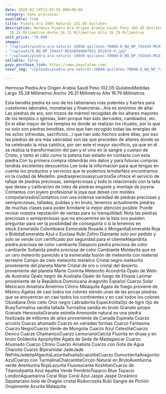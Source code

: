 ```yaml
---
date: 2020-02-19T13:02:55.000+00:00
category: Semi preciosas
available: true
title: Piedra Ara 100% Natural 102.05 Quilates
description: Hermosa Piedra Ara Origen Arabia Saudí Peso 102.05 QuilatesMedidas Largo
  35.28 Milímetros Ancho 26.31 Milímetros Alto 16.79 Milímetros
unit_price: '70.000'
images:
- "/uploads/piedra-ara-natural-10040-quilates-70000-D_NQ_NP_743445-MCO30568291341_052019-F-1.jpg"
- "/uploads/D_NQ_NP_794437-MCO30568007921_052019-V.jpg"
- "/uploads/piedra-ara-natural-10040-quilates-70000-D_NQ_NP_743445-MCO30568291341_052019-F.jpg"
sellable: false
payu_purchase_link: https://www.payulatam.com/
cover_img: "/uploads/piedra-ara-natural-10040-quilates-70000-D_NQ_NP_743445-MCO30568291341_052019-F.jpg"

---
```

Hermosa Piedra Ara Origen Arabia Saudí Peso 102.05 QuilatesMedidas Largo 35.28 Milímetros Ancho 26.31 Milímetros Alto 16.79 Milímetros.

Esta bendita piedra es uno de los talismanes más potentes y fuertes para cuestiones laborales, monetarias y financieras...Ara es sinónimo de altar. Las piedras de ara, son trozos de mármol recogidas de los altares mayores de los templos o iglesias, bien porque han sido derruidos, cambiados, etc. En el altar mayor de los templos es donde se realizan los rituales, por lo que no solo son piedras benditas, sino que han recogido todas las energías de los actos (ofrendas, sacrificios…) que han sido hechos sobre ellas, por eso las piedras de ara más valoradas son las que proceden de altares donde se ha celebrado la misa católica, por ser este el mayor sacrificio, ya que en él se realiza la transformación del pan y el vino en la sangre y cuerpo de Cristo, y tanto el cáliz como la patena han estado en contacto con esta piedra.Con tu primera compra obtendrás mis datos y para futuras compras tendrás excelentes descuentos Lee toda la información para que tengas en cuenta los productos y servicios que te podemos brindarNos encontramos en la ciudad de Medellín. piedraspreciosasycuarzosSe ofrece el servicio de tallaje de piedras preciosas, semipreciosas y todo lo relacionado con la talla que desee y calibración de lotes de piedras engaste y montaje de joyería Contamos con joyero profesional la joya que desee con moldes computarizadosContamos con una extensa variedad de piedras preciosas y semipreciosas, talladas, pulidas y en bruto, tenemos actualmente piedras de muchas clases para poder brindarle la mejor atención posible. Puede revisar nuestra reputación de ventas para su tranquilidad: Nota las piedras preciosas o semipreciosas que no encuentres en la lista nos pueden preguntar para ver la posibilidad de conseguirla o si la tenemos en stock.Esmeralda Colombiana Esmeralda Rosada o MorganitaEsmeralda Roja o BixbitaEsmeralda Azul o Euclasa Rubí Zafiro Diamante solo por pedido y solo se vende con certificado por seguridad para el clienteAlejandrita piedra preciosa de color cambiante Diásporo piedra preciosa de color cambiante Sultanita piedra preciosa de color Cambiante Moldavita que es un raro meteorito parecido a la esmeralda fusión de meteorito con material terrestre Campo de cielo meteorito metálico Cristal negro meteorito proveniente del planeta Marte Cristal de oro o cristal del desierto proveniente del planeta Marte Contrita Meteorito Acondrita Ópalo de Welo de Australia Ópalo negro de Australia Ópalo de fuego de Etiopía Larimar proveniente de la República Dominicana Aragonito Español Cuarzo Solar Mexicano Amatista Ametrino Citrino Malaquita Ágata de fuego proviene de México Ágatas de casi todos los colores siendo unas de las pocas piedras que se encuentran en casi todos los continentes y en casi todos los colores Obsidiana Ónix cielo Ónix negro Labradorita EspectrolitaOjo de tigre Ojo de BueyTurmalina sandia tallada Turmalina sandia en bruto Granate piropo Granate HenossitaGranate estrella Ammonite natural es una piedra fosilizada de millones de años proveniente de Canadá Espinela Cuarzo arcoíris Cuarzo ahumado Cuarzo en variadas formas Cuarzo Fantasma Cuarzo NegroCuarzo Verde de Mongolia Cuarzo Azul CelestiteCuarzo Devico Cuarzo ChamanicoCuarzo LemurianoCalcita Fluorita en drusa y en bruto Goldenita Apophyllite Ágata de Seda de Madagascar Cuarzo Ahumado Cuarzo Citrino Cuarzo Amatista Cuarzo con Gota de Agua Charoita Cuarzo Bipiramidal JadeJade NefritaJadeitaAfganitaLazuritaIlvaitaScapolitaCuarzo DumortieritaAragonito AzulCuarzo con TurmalinaChalcantiteCircón Natural en BrutoAventurina verde Aventurina RojaLazurita Fluorescente KoshitanCuarzo de TitanioApatita Azul Apatita Verde PeridotoTopacio Blue Topacio LondonAguamarina Coral Rojo Coral Azul Jaspe Jaspe Oceánico Sepatariano bola de Dragón cristal Rodocrosita Rubí Sangre de Pichón Oropimente Azurita Malaquita
